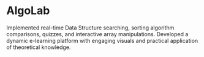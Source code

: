 # AlgoLab
 Implemented real-time Data Structure searching, sorting algorithm comparisons, quizzes, and interactive array manipulations.  Developed a dynamic e-learning platform with engaging visuals  and practical application of theoretical knowledge.
